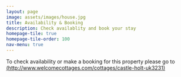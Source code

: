 ```yaml
---
layout: page
image: assets/images/house.jpg
title: Availability & Booking
description: Check availablity and book your stay 
homepage-tile: true
homepage-tile-order: 100
nav-menu: true
---
```


To check availability or make a booking for this property please go to [(http://www.welcomecottages.com/cottages/castle-holt-uk3231)](http://www.welcomecottages.com/cottages/castle-holt-uk3231)
